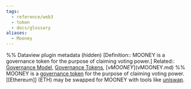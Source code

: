 ```yaml
---
tags:
  - reference/web3
  - token
  - docs/glossary
aliases:
  - Mooney
---
```

%% Dataview plugin metadata (hidden)
[Definition::  MOONEY is a governance token for the purpose of claiming voting power.]
Related:: [Governance Model](Governance%20Model.md), [Governance Tokens](Governance%20Tokens.md), [$vMOONEY]($vMOONEY.md)
%%
MOONEY is a [governance token](Governance%20Tokens.md) for the purpose of claiming voting power. [[Ethereum]] (ETH) may be swapped for MOONEY with tools like [uniswap](https://app.uniswap.org/#/swap?chainName=ethereum&outputCurrency=0x20d4DB1946859E2Adb0e5ACC2eac58047aD41395).